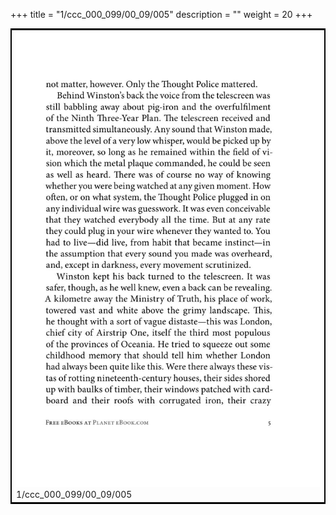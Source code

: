+++
title = "1/ccc_000_099/00_09/005"
description = ""
weight = 20
+++

<table style="border:2px solid black;max-width:800px;max-height:800px;" 
><tr><td><img class="center-fit-jpg"
src="/jpg_/out_jpg_1984__005.jpg"  >1/ccc_000_099/00_09/005</img></td></tr></table>